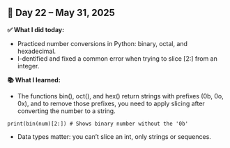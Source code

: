 ## 📅 Day 22 – May 31, 2025

**✅ What I did today:**

- Practiced number conversions in Python: binary, octal, and hexadecimal.
- I-dentified and fixed a common error when trying to slice [2:] from an integer.

**📚 What I learned:**

- The functions bin(), oct(), and hex() return strings with prefixes (0b, 0o, 0x), and to remove those prefixes, you need to apply slicing after converting the number to a string.

```
print(bin(num)[2:]) # Shows binary number without the '0b'
```
- Data types matter: you can’t slice an int, only strings or sequences.
